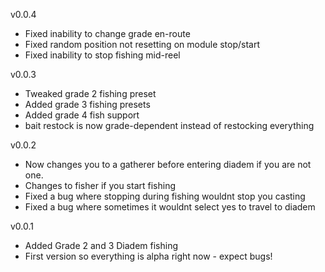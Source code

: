 v0.0.4
- Fixed inability to change grade en-route
- Fixed random position not resetting on module stop/start
- Fixed inability to stop fishing mid-reel

v0.0.3
- Tweaked grade 2 fishing preset
- Added grade 3 fishing presets
- Added grade 4 fish support
- bait restock is now grade-dependent instead of restocking everything

v0.0.2
- Now changes you to a gatherer before entering diadem if you are not one.
- Changes to fisher if you start fishing
- Fixed a bug where stopping during fishing wouldnt stop you casting
- Fixed a bug where sometimes it wouldnt select yes to travel to diadem

v0.0.1
- Added Grade 2 and 3 Diadem fishing
- First version so everything is alpha right now - expect bugs! 
